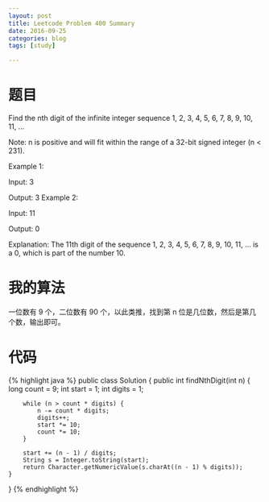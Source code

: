 ```yaml
---
layout: post
title: Leetcode Problem 400 Summary
date: 2016-09-25
categories: blog
tags: [study]

---
```


# 题目

Find the nth digit of the infinite integer sequence 1, 2, 3, 4, 5, 6, 7, 8, 9, 10, 11, ...

Note:
n is positive and will fit within the range of a 32-bit signed integer (n < 231).

Example 1:

Input:
3

Output:
3
Example 2:

Input:
11

Output:
0

Explanation:
The 11th digit of the sequence 1, 2, 3, 4, 5, 6, 7, 8, 9, 10, 11, ... is a 0, which is part of the number 10.

# 我的算法

一位数有 9 个，二位数有 90 个，以此类推，找到第 n 位是几位数，然后是第几个数，输出即可。

# 代码

{% highlight java %}
public class Solution {
    public int findNthDigit(int n) {
        long count = 9;
        int start = 1;
        int digits = 1;
        
        while (n > count * digits) {
            n -= count * digits;
            digits++;
            start *= 10;
            count *= 10;
        }
        
        start += (n - 1) / digits;
        String s = Integer.toString(start);
        return Character.getNumericValue(s.charAt((n - 1) % digits));
    }
}
{% endhighlight %}